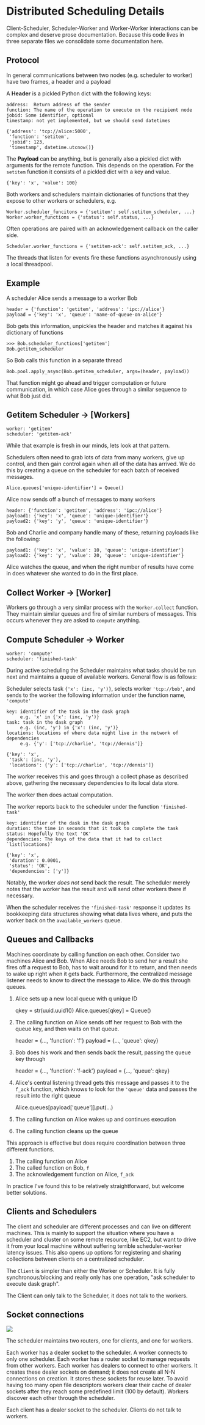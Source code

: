 Distributed Scheduling Details
==============================

Client-Scheduler, Scheduler-Worker and Worker-Worker interactions can be
complex and deserve prose documentation.  Because this code lives in three
separate files we consolidate some documentation here.

Protocol
--------

In general communications between two nodes (e.g. scheduler to worker) have two
frames, a header and a payload

A **Header** is a pickled Python dict with the following keys:

    address:  Return address of the sender
    function: The name of the operation to execute on the recipient node
    jobid: Some identifier, optional
    timestamp: not yet implemented, but we should send datetimes

    {'address': 'tcp://alice:5000',
     'function': 'setitem',
     'jobid': 123,
     'timestamp', datetime.utcnow()}

The **Payload** can be anything, but is generally also a pickled dict with
arguments for the remote function.  This depends on the operation.  For the
`setitem` function it consists of a pickled dict with a key and value.

    {'key': 'x', 'value': 100}

Both workers and schedulers maintain dictionaries of functions that they expose
to other workers or schedulers, e.g.

    Worker.scheduler_funcitons = {'setitem': self.setitem_scheduler, ...}
    Worker.worker_functions = {'status': self.status, ...}

Often operations are paired with an acknowledgement callback on the caller
side.

    Scheduler.worker_functions = {'setitem-ack': self.setitem_ack, ...}

The threads that listen for events fire these functions asynchronously using a
local threadpool.

Example
-------

A scheduler Alice sends a message to a worker Bob

    header = {'function': 'getitem', 'address': 'ipc://alice'}
    payload = {'key': 'x', 'queue': 'name-of-queue-on-alice'}

Bob gets this information, unpickles the header and matches it against his
dictionary of functions

    >>> Bob.scheduler_functions['getitem']
    Bob.getitem_scheduler

So Bob calls this function in a separate thread

    Bob.pool.apply_async(Bob.getitem_scheduler, args=(header, payload))

That function might go ahead and trigger computation or future communication,
in which case Alice goes through a similar sequence to what Bob just did.


Getitem Scheduler -> [Workers]
------------------------------

    worker: 'getitem'
    scheduler: 'getitem-ack'

While that example is fresh in our minds, lets look at that pattern.

Schedulers often need to grab lots of data from many workers, give up control,
and then gain control again when all of the data has arrived.  We do this by
creating a queue on the scheduler for each batch of received messages.

    Alice.queues['unique-identifier'] = Queue()

Alice now sends off a bunch of messages to many workers

    header: {'function': 'getitem', 'address': 'ipc://alice'}
    payload1: {'key': 'x', 'queue': 'unique-identifier'}
    payload2: {'key': 'y', 'queue': 'unique-identifier'}

Bob and Charlie and company handle many of these, returning payloads like the
following:

    payload1: {'key': 'x', 'value': 10, 'queue': 'unique-identifier'}
    payload2: {'key': 'y', 'value': 20, 'queue': 'unique-identifier'}

Alice watches the queue, and when the right number of results have come in does
whatever she wanted to do in the first place.


Collect Worker -> [Worker]
--------------------------

Workers go through a very similar process with the ``Worker.collect`` function.
They maintain similar queues and fire of similar numbers of messages.  This
occurs whenever they are asked to ``compute`` anything.


Compute Scheduler -> Worker
---------------------------

    worker: 'compute'
    scheduler: 'finished-task'

During active scheduling the Scheduler maintains what tasks should be run next
and maintains a queue of available workers.  General flow is as follows:

Scheduler selects task `{'x': (inc, 'y')}`, selects worker `'tcp://bob'`, and
sends to the worker the following information under the function name,
`'compute'`

    key: identifier of the task in the dask graph
         e.g. 'x' in {'x': (inc, 'y')}
    task: task in the dask graph
         e.g. (inc, 'y') in {'x': (inc, 'y')}
    locations: locations of where data might live in the network of dependencies
         e.g. {'y': ['tcp://charlie', 'tcp://dennis']}

    {'key': 'x',
     'task': (inc, 'y'),
     'locations': {'y': ['tcp://charlie', 'tcp://dennis']}

The worker receives this and goes through a collect phase as described above,
gathering the necessary dependencies to its local data store.

The worker then does actual computation.

The worker reports back to the scheduler under the function `'finished-task'`

    key: identifier of the dask in the dask graph
    duration: the time in seconds that it took to complete the task
    status: Hopefully the text 'OK'
    dependencies: The keys of the data that it had to collect `list(locations)`

    {'key': 'x',
     'duration': 0.0001,
     'status': 'OK',
     'dependencies': ['y']}

Notably, the worker *does not* send back the result.  The scheduler merely
notes that the worker has the result and will send other workers there if
necessary.

When the scheduler receives the `'finished-task'` response it updates its
bookkeeping data structures showing what data lives where, and puts the worker
back on the `available_workers` queue.


Queues and Callbacks
--------------------

Machines coordinate by calling function on each other.  Consider two machines
Alice and Bob.  When Alice needs Bob to send her a result she fires off a
request to Bob, has to wait around for it to return, and then needs to wake up
right when it gets back.  Furthermore, the centralized message listener needs
to know to direct the message to Alice.  We do this through queues.

1.  Alice sets up a new local queue with q unique ID

    qkey = str(uuid.uuid1())
    Alice.queues[qkey] = Queue()

2.  The calling function on Alice sends off her request to Bob with the queue
    key, and then waits on that queue.

    header = {..., 'function': 'f'}
    payload = {..., 'queue': qkey}

3.  Bob does his work and then sends back the result, passing the queue key
    through

    header = {..., 'function': 'f-ack'}
    payload = {..., 'queue': qkey}

4.  Alice's central listening thread gets this message and passes it to the
    `f_ack` function, which knows to look for the `'queue'` data and passes the
    result into the right queue

    Alice.queues[payload['queue']].put(...)

5.  The calling function on Alice wakes up and continues execution
6.  The calling function cleans up the queue

This approach is effective but does require coordination between three
different functions.

1.  The calling function on Alice
2.  The called function on Bob, `f`
3.  The acknowledgement function on Alice, `f_ack`

In practice I've found this to be relatively straightforward, but welcome
better solutions.


Clients and Schedulers
----------------------

The client and scheduler are different processes and can live on different
machines.  This is mainly to support the situation where you have a scheduler
and cluster on some remote resource, like EC2, but want to drive it from your
local machine without suffering terrible scheduler-worker latency issues.  This
also opens up options for registering and sharing collections between clients
on a centralized scheduler.

The `Client` is simpler than either the Worker or Scheduler.  It is fully
synchronous/blocking and really only has one operation, "ask scheduler to
execute dask graph".

The Client can only talk to the Scheduler, it does not talk to the workers.


Socket connections
------------------

![](images/distributed-network.png)

The scheduler maintains two routers, one for clients, and one for workers.

Each worker has a dealer socket to the scheduler.  A worker connects to only
one scheduler.  Each worker has a router socket to manage requests from other
workers.  Each worker has dealers to connect to other workers.  It creates
these dealer sockets on demand; it does not create all N-N connections on
creation.  It stores these sockets for reuse later.  To avoid having too many
open file descriptors workers clear their cache of dealer sockets after they
reach some predefined limit (100 by default).  Workers discover each
other through the scheduler.

Each client has a dealer socket to the scheduler.  Clients do not talk to
workers.

